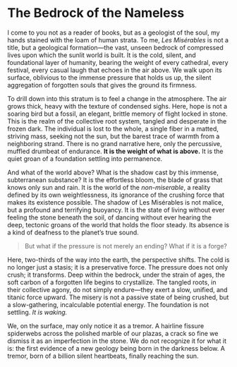 # The Bedrock of the Nameless

I come to you not as a reader of books, but as a geologist of the soul, my hands stained with the loam of human strata. To me, *Les Misérables* is not a title, but a geological formation—the vast, unseen bedrock of compressed lives upon which the sunlit world is built. It is the cold, silent, and foundational layer of humanity, bearing the weight of every cathedral, every festival, every casual laugh that echoes in the air above. We walk upon its surface, oblivious to the immense pressure that holds us up, the silent aggregation of forgotten souls that gives the ground its firmness.

To drill down into this stratum is to feel a change in the atmosphere. The air grows thick, heavy with the texture of condensed sighs. Here, hope is not a soaring bird but a fossil, an elegant, brittle memory of flight locked in stone. This is the realm of the collective root system, tangled and desperate in the frozen dark. The individual is lost to the whole, a single fiber in a matted, striving mass, seeking not the sun, but the barest trace of warmth from a neighboring strand. There is no grand narrative here, only the percussive, muffled drumbeat of endurance. **It is the weight of what is above.** It is the quiet groan of a foundation settling into permanence.

And what of the world above? What is the shadow cast by this immense, subterranean substance? It is the effortless bloom, the blade of grass that knows only sun and rain. It is the world of the *non-miserable*, a reality defined by its own weightlessness, its ignorance of the crushing force that makes its existence possible. The shadow of Les Misérables is not malice, but a profound and terrifying buoyancy. It is the state of living without ever feeling the stone beneath the soil, of dancing without ever hearing the deep, tectonic groans of the world that holds the floor steady. Its absence is a kind of deafness to the planet’s true sound.

> But what if the pressure is not merely an ending? What if it is a forge?

Here, two-thirds of the way into the earth, the perspective shifts. The cold is no longer just a stasis; it is a preservative force. The pressure does not only crush; it transforms. Deep within the bedrock, under the strain of ages, the soft carbon of a forgotten life begins to crystallize. The tangled roots, in their collective agony, do not simply endure—they exert a slow, unified, and titanic force upward. The misery is not a passive state of being crushed, but a slow-gathering, incalculable potential energy. The foundation is not settling. *It is waking.*

We, on the surface, may only notice it as a tremor. A hairline fissure spiderwebs across the polished marble of our plazas, a crack so fine we dismiss it as an imperfection in the stone. We do not recognize it for what it is: the first evidence of a new geology being born in the darkness below. A tremor, born of a billion silent heartbeats, finally reaching the sun.